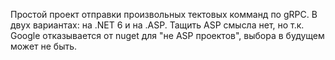 Простой проект отправки произвольных тектовых комманд по gRPC.
В двух вариантах: на .NET 6 и на .ASP. Тащить ASP смысла нет, но т.к. Google отказывается от nuget для "не ASP проектов", выбора в будущем может не быть.
